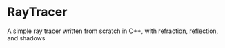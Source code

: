 # RayTracer
 A simple ray tracer written from scratch in C++, with refraction, reflection, and shadows
